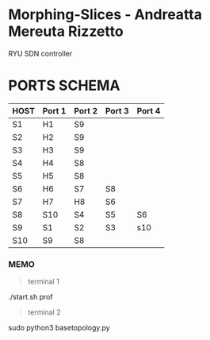 # Morphing-Slices - Andreatta Mereuta Rizzetto
RYU SDN controller

# PORTS SCHEMA

|HOST|Port 1|Port 2|Port 3|Port 4|
|--|--|--|--|--|
S1|  H1  | S9  | 	    |
S2|  H2	 | S9	 | 	    |
S3|  H3	 | S9	 |    | 	
S4|  H4	 | S8	 | 	    |
S5|  H5	 | S8	 | 	    |
S6|  H6	 | S7	 | 	S8    |
S7|  H7	 | H8	 | S6 | 
S8|  S10 | 	S4 | 	 S5   | S6
S9| S1 	 | 	S2 | 	S3    | s10
S10|  S9 | S8 |  |  


### MEMO
> terminal 1

./start.sh prof

> terminal 2

sudo python3 basetopology.py
